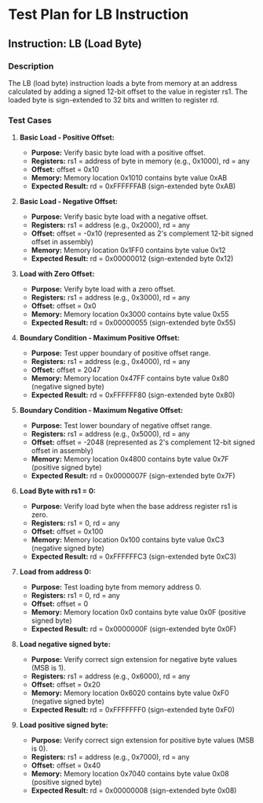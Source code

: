 # Test Plan for LB Instruction

## Instruction: LB (Load Byte)

### Description
The LB (load byte) instruction loads a byte from memory at an address calculated by adding a signed 12-bit offset to the value in register rs1. The loaded byte is sign-extended to 32 bits and written to register rd.

### Test Cases

1.  **Basic Load - Positive Offset:**
    -   **Purpose:** Verify basic byte load with a positive offset.
    -   **Registers:** rs1 = address of byte in memory (e.g., 0x1000), rd = any
    -   **Offset:** offset = 0x10
    -   **Memory:** Memory location 0x1010 contains byte value 0xAB
    -   **Expected Result:** rd = 0xFFFFFFAB (sign-extended byte 0xAB)

2.  **Basic Load - Negative Offset:**
    -   **Purpose:** Verify basic byte load with a negative offset.
    -   **Registers:** rs1 = address (e.g., 0x2000), rd = any
    -   **Offset:** offset = -0x10 (represented as 2's complement 12-bit signed offset in assembly)
    -   **Memory:** Memory location 0x1FF0 contains byte value 0x12
    -   **Expected Result:** rd = 0x00000012 (sign-extended byte 0x12)

3.  **Load with Zero Offset:**
    -   **Purpose:** Verify byte load with a zero offset.
    -   **Registers:** rs1 = address (e.g., 0x3000), rd = any
    -   **Offset:** offset = 0x0
    -   **Memory:** Memory location 0x3000 contains byte value 0x55
    -   **Expected Result:** rd = 0x00000055 (sign-extended byte 0x55)

4.  **Boundary Condition - Maximum Positive Offset:**
    -   **Purpose:** Test upper boundary of positive offset range.
    -   **Registers:** rs1 = address (e.g., 0x4000), rd = any
    -   **Offset:** offset = 2047
    -   **Memory:** Memory location 0x47FF contains byte value 0x80 (negative signed byte)
    -   **Expected Result:** rd = 0xFFFFFF80 (sign-extended byte 0x80)

5.  **Boundary Condition - Maximum Negative Offset:**
    -   **Purpose:** Test lower boundary of negative offset range.
    -   **Registers:** rs1 = address (e.g., 0x5000), rd = any
    -   **Offset:** offset = -2048 (represented as 2's complement 12-bit signed offset in assembly)
    -   **Memory:** Memory location 0x4800 contains byte value 0x7F (positive signed byte)
    -   **Expected Result:** rd = 0x0000007F (sign-extended byte 0x7F)

6.  **Load Byte with rs1 = 0:**
    -   **Purpose:** Verify load byte when the base address register rs1 is zero.
    -   **Registers:** rs1 = 0, rd = any
    -   **Offset:** offset = 0x100
    -   **Memory:** Memory location 0x100 contains byte value 0xC3 (negative signed byte)
    -   **Expected Result:** rd = 0xFFFFFFC3 (sign-extended byte 0xC3)

7.  **Load from address 0:**
    -   **Purpose:** Test loading byte from memory address 0.
    -   **Registers:** rs1 = 0, rd = any
    -   **Offset:** offset = 0
    -   **Memory:** Memory location 0x0 contains byte value 0x0F (positive signed byte)
    -   **Expected Result:** rd = 0x0000000F (sign-extended byte 0x0F)

8.  **Load negative signed byte:**
    -   **Purpose:** Verify correct sign extension for negative byte values (MSB is 1).
    -   **Registers:** rs1 = address (e.g., 0x6000), rd = any
    -   **Offset:** offset = 0x20
    -   **Memory:** Memory location 0x6020 contains byte value 0xF0 (negative signed byte)
    -   **Expected Result:** rd = 0xFFFFFFF0 (sign-extended byte 0xF0)

9.  **Load positive signed byte:**
    -   **Purpose:** Verify correct sign extension for positive byte values (MSB is 0).
    -   **Registers:** rs1 = address (e.g., 0x7000), rd = any
    -   **Offset:** offset = 0x40
    -   **Memory:** Memory location 0x7040 contains byte value 0x08 (positive signed byte)
    -   **Expected Result:** rd = 0x00000008 (sign-extended byte 0x08)

